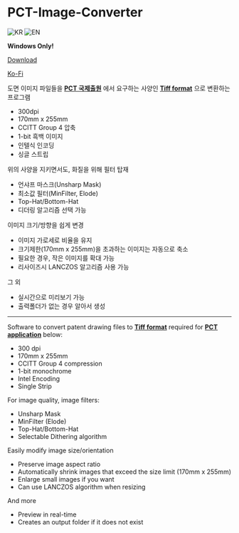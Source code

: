 # PCT-Image-Converter

![KR](https://github.com/user-attachments/assets/c77e3097-f256-4b84-ad50-2b6a575e1c89)
![EN](https://github.com/user-attachments/assets/04f05e7c-f74c-4fb9-a890-793048f6ac33)


**Windows Only!**

[Download](https://github.com/iygfa/PCT-Image-Converter/releases/download/v0.1.0/PCTImageConverter.0.1.0.exe)

[Ko-Fi](https://ko-fi.com/gwlee)

도면 이미지 파일들을 <ins>**PCT 국제출원**</ins> 에서 요구하는 사양인 <ins>**Tiff format**</ins> 으로 변환하는 프로그램
- 300dpi
- 170mm x 255mm
- CCITT Group 4 압축
- 1-bit 흑백 이미지
- 인텔식 인코딩
- 싱글 스트립

위의 사양을 지키면서도, 화질을 위해 필터 탑재
- 언샤프 마스크(Unsharp Mask)
- 최소값 필터(MinFilter, Elode)
- Top-Hat/Bottom-Hat
- 디더링 알고리즘 선택 가능

이미지 크기/방향을 쉽게 변경
- 이미지 가로세로 비율을 유지
- 크기제한(170mm x 255mm)을 초과하는 이미지는 자동으로 축소
- 필요한 경우, 작은 이미지를 확대 가능
- 리사이즈시 LANCZOS 알고리즘 사용 가능

그 외
- 실시간으로 미리보기 가능
- 출력폴더가 없는 경우 알아서 생성

----------------------------------------------------------------------

Software to convert patent drawing files to <ins>**Tiff format**</ins> required for <ins>**PCT application**</ins> below:
- 300 dpi
- 170mm x 255mm
- CCITT Group 4 compression
- 1-bit monochrome
- Intel Encoding
- Single Strip

For image quality, image filters:
- Unsharp Mask
- MinFilter (Elode)
- Top-Hat/Bottom-Hat
- Selectable Dithering algorithm

Easily modify image size/orientation
- Preserve image aspect ratio
- Automatically shrink images that exceed the size limit (170mm x 255mm)
- Enlarge small images if you want
- Can use LANCZOS algorithm when resizing

And more
- Preview in real-time
- Creates an output folder if it does not exist
